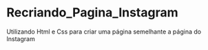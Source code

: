 # Recriando_Pagina_Instagram

Utilizando Html e Css para criar uma página semelhante a página do Instagram
